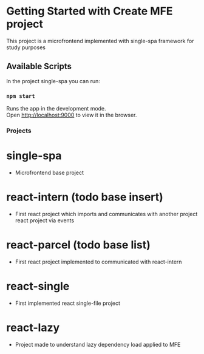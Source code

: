 # Getting Started with Create MFE project

This project is a microfrontend implemented with single-spa framework for study purposes

## Available Scripts

In the project single-spa you can run:

### `npm start`

Runs the app in the development mode.\
Open [http://localhost:9000](http://localhost:9000) to view it in the browser.

### Projects

# single-spa

- Microfrontend base project

# react-intern (todo base insert)

- First react project which imports and communicates with another project react project via events

# react-parcel (todo base list)

- First react project implemented to communicated with react-intern

# react-single

- First implemented react single-file project

# react-lazy

- Project made to understand lazy dependency load applied to MFE
